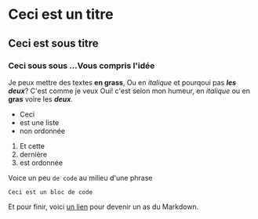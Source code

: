 # Ceci est un titre
## Ceci est sous titre
### Ceci sous sous ...Vous compris l'idée

Je peux mettre des textes **en grass**,
Ou en *italique* et pourqoui pas ***les deux***? C'est comme je veux
Oui! c'est selon mon humeur, en *italique* ou en **gras** voire les ***deux***.

- Ceci
- est une liste
- non ordonnée

1. Et cette
2. dernière
3. est ordonnée 

Voice un peu `de code` au milieu d'une phrase

```
Ceci est un bloc de code
```

Et pour finir, voici [un lien](https://guides.github.com/features/mastering-markdown/) pour devenir un as du Markdown.


